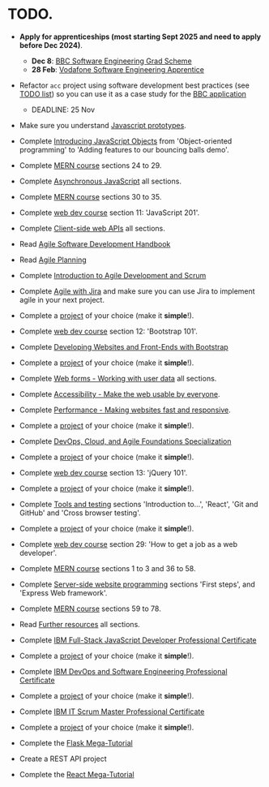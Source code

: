 # TODO.

* **Apply for apprenticeships (most starting Sept 2025 and need to apply before Dec 2024)**.
    + **Dec 8**: [BBC Software Engineering Grad Scheme](https://careers.bbc.co.uk/job/London-THE-BBC-SOFTWARE-ENGINEERING-GRADUATE-SCHEME-2025-W1A-1AA/806024202/)
    + **28 Feb**: [Vodafone Software Engineering Apprentice](https://www.findapprenticeship.service.gov.uk/apprenticeship/VAC1000284470)

* Refactor `acc` project using software development best practices (see [TODO list](file:///home/jfox/Projects/acc/TODO.md)) so you can use it as a case study for the [BBC application](file:///home/jfox/Jobs/applications/bbc)
    + DEADLINE: 25 Nov

* Make sure you understand [Javascript prototypes](https://developer.mozilla.org/en-US/docs/Learn/JavaScript/Objects/Object_prototypes).

* Complete [Introducing JavaScript Objects](https://developer.mozilla.org/en-US/docs/Learn/JavaScript/Objects/Object-oriented_programming) from 'Object-oriented programming' to 'Adding features to our bouncing balls demo'.

* Complete [MERN course](https://www.udemy.com/course/fullstack-web-development-course-projects-base/learn/lecture/41148122#overview) sections 24 to 29.

* Complete [Asynchronous JavaScript](https://developer.mozilla.org/en-US/docs/Learn/JavaScript/Asynchronous) all sections.

* Complete [MERN course](https://www.udemy.com/course/fullstack-web-development-course-projects-base/learn/lecture/41231730#overview) sections 30 to 35.

* Complete [web dev course](https://www.udemy.com/course/the-ultimate-fullstack-web-development-bootcamp) section 11: 'JavaScript 201'.

* Complete [Client-side web APIs](https://developer.mozilla.org/en-US/docs/Learn/JavaScript/Client-side_web_APIs) all sections.

* Read [Agile Software Development Handbook](https://www.freecodecamp.org/news/agile-software-development-handbook/)

* Read [Agile Planning](https://launchschool.com/books/agile_planning)

* Complete [Introduction to Agile Development and Scrum](https://www.coursera.org/learn/agile-development-and-scrum)

* Complete [Agile with Jira](https://www.coursera.org/learn/agile-atlassian-jira) and make sure you can use Jira to implement agile in your next project.

* Complete a [project](~/Notes/project_ideas.md) of your choice (make it **simple**!).

* Complete [web dev course](https://www.udemy.com/course/the-ultimate-fullstack-web-development-bootcamp) section 12: 'Bootstrap 101'.

* Complete [Developing Websites and Front-Ends with Bootstrap](https://www.coursera.org/learn/developing-websites-and-front-ends-with-bootstrap?specialization=ibm-frontend-developer)

* Complete a [project](~/Notes/project_ideas.md) of your choice (make it **simple**!).

* Complete [Web forms - Working with user data](https://developer.mozilla.org/en-US/docs/Learn/Forms) all sections.

* Complete [Accessibility - Make the web usable by everyone](https://developer.mozilla.org/en-US/docs/Learn/Accessibility).

* Complete [Performance - Making websites fast and responsive](https://developer.mozilla.org/en-US/docs/Learn/Performance).

* Complete a [project](~/Notes/project_ideas.md) of your choice (make it **simple**!).

* Complete [DevOps, Cloud, and Agile Foundations Specialization](https://www.coursera.org/specializations/devops-cloud-and-agile-foundations)

* Complete a [project](~/Notes/project_ideas.md) of your choice (make it **simple**!).

* Complete [web dev course](https://www.udemy.com/course/the-ultimate-fullstack-web-development-bootcamp) section 13: 'jQuery 101'.

* Complete a [project](~/Notes/project_ideas.md) of your choice (make it **simple**!).

* Complete [Tools and testing](https://developer.mozilla.org/en-US/docs/Learn/Tools_and_testing) sections 'Introduction to...', 'React', 'Git and GitHub' and 'Cross browser testing'.

* Complete a [project](~/Notes/project_ideas.md) of your choice (make it **simple**!).

* Complete [web dev course](https://www.udemy.com/course/the-ultimate-fullstack-web-development-bootcamp) section 29: 'How to get a job as a web developer'.

* Complete [MERN course](https://www.udemy.com/course/fullstack-web-development-course-projects-base/learn/lecture/41259006#overview) sections 1 to 3 and 36 to 58.

* Complete [Server-side website programming](https://developer.mozilla.org/en-US/docs/Learn/Server-side) sections 'First steps', and 'Express Web framework'.

* Complete [MERN course](https://www.udemy.com/course/fullstack-web-development-course-projects-base/learn/lecture/42373950#overview) sections 59 to 78.

* Read [Further resources](https://developer.mozilla.org/en-US/docs/Learn/Common_questions) all sections.

* Complete [IBM Full-Stack JavaScript Developer Professional Certificate](https://www.coursera.org/professional-certificates/ibm-full-stack-javascript-developer)

* Complete a [project](~/Notes/project_ideas.md) of your choice (make it **simple**!).

* Complete [IBM DevOps and Software Engineering Professional Certificate](https://www.coursera.org/professional-certificates/devops-and-software-engineering)

* Complete a [project](~/Notes/project_ideas.md) of your choice (make it **simple**!).

* Complete [IBM IT Scrum Master Professional Certificate](https://www.coursera.org/professional-certificates/ibm-it-scrum-master)

* Complete a [project](~/Notes/project_ideas.md) of your choice (make it **simple**!).

* Complete the [Flask Mega-Tutorial](https://blog.miguelgrinberg.com/post/the-flask-mega-tutorial-part-i-hello-world)

* Create a REST API project

* Complete the [React Mega-Tutorial](https://blog.miguelgrinberg.com/post/the-react-mega-tutorial-chapter-1-modern-javascript)
